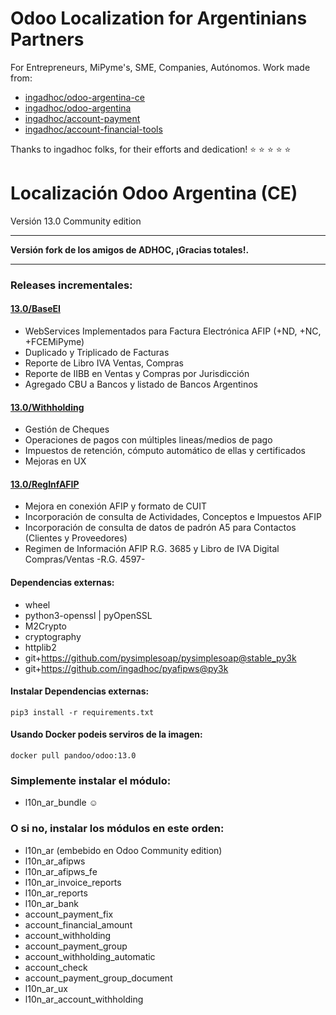 
# Odoo Localization for Argentinians Partners

For Entrepreneurs, MiPyme's, SME, Companies, Autónomos. 
Work made from:

 - [ingadhoc/odoo-argentina-ce](https://github.com/ingadhoc/odoo-argentina-ce)
 - [ingadhoc/odoo-argentina](https://github.com/ingadhoc/odoo-argentina)
 - [ingadhoc/account-payment](https://github.com/ingadhoc/account-payment)
 - [ingadhoc/account-financial-tools](https://github.com/ingadhoc/account-financial-tools)

Thanks to ingadhoc folks, for their efforts and dedication!
:star: :star: :star: :star: :star:


# Localización Odoo Argentina (CE)
Versión 13.0 Community edition

------

**Versión fork de los amigos de ADHOC, ¡Gracias totales!.**

------

### Releases incrementales:

#### [13.0/BaseEI](https://github.com/odoo-mastercore/odoo-argentina/releases/tag/13.0%2FBaseEI)
- WebServices Implementados para Factura Electrónica AFIP (+ND, +NC, +FCEMiPyme)
- Duplicado y Triplicado de Facturas
- Reporte de Libro IVA Ventas, Compras
- Reporte de IIBB en Ventas y Compras por Jurisdicción
- Agregado CBU a Bancos y listado de Bancos Argentinos
#### [13.0/Withholding](https://github.com/odoo-mastercore/odoo-argentina/releases/tag/13.0%2FWithholding)
- Gestión de Cheques 
- Operaciones de pagos con múltiples lineas/medios de pago
- Impuestos de retención, cómputo automático de ellas y certificados
- Mejoras en UX
#### [13.0/RegInfAFIP](https://github.com/odoo-mastercore/odoo-argentina/releases/tag/13.0%2FRegInfAFIP)
- Mejora en conexión AFIP y formato de CUIT
- Incorporación de consulta de Actividades, Conceptos e Impuestos AFIP
- Incorporación de consulta de datos de padrón A5 para Contactos (Clientes y Proveedores)
- Regimen de Información AFIP R.G. 3685 y Libro de IVA Digital Compras/Ventas -R.G. 4597-
<!--
#### 13.0/MercadoPago (Future)
- Método de Pago MercadoPago
#### 13.0/CotizacionUSDAFIP (Future)
- Actualización automática de cotización USD
#### 13.0/ConsultComprobantes (Future)
- Consulta de Comprobantes AFIP (web service AFIP de constatación de comprobantes)
#### 13.0/PercIIBB (Future)
- TXT Reg. Inf. para Agentes de percepción IIBB
#### 13.0/MercadoLibre (Future)
- Integración con MercadoLibre
-->

#### Dependencias externas:

- wheel
- python3-openssl | pyOpenSSL
- M2Crypto
- cryptography
- httplib2
- git+https://github.com/pysimplesoap/pysimplesoap@stable_py3k
- git+https://github.com/ingadhoc/pyafipws@py3k

#### Instalar Dependencias externas:

```
pip3 install -r requirements.txt
```

#### Usando Docker podeis serviros de la imagen:

```
docker pull pandoo/odoo:13.0
```

### Simplemente instalar el módulo:

- l10n_ar_bundle :relaxed:

### O si no, instalar los módulos en este orden:

- l10n_ar (embebido en Odoo Community edition)
- l10n_ar_afipws
- l10n_ar_afipws_fe
- l10n_ar_invoice_reports
- l10n_ar_reports 
- l10n_ar_bank
- account_payment_fix
- account_financial_amount
- account_withholding
- account_payment_group
- account_withholding_automatic
- account_check
- account_payment_group_document
- l10n_ar_ux
- l10n_ar_account_withholding
